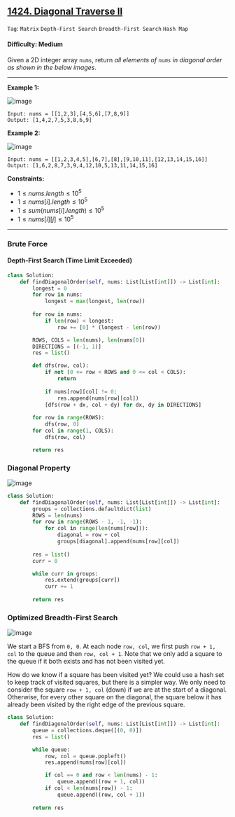## [1424. Diagonal Traverse II](https://leetcode.com/problems/diagonal-traverse-ii)

```Tag```: ```Matrix``` ```Depth-First Search``` ```Breadth-First Search``` ```Hash Map```

#### Difficulty: Medium

Given a 2D integer array ```nums```, return _all elements of ```nums``` in diagonal order as shown in the below images_.

---

__Example 1:__

![image](https://assets.leetcode.com/uploads/2020/04/08/sample_1_1784.png)
```
Input: nums = [[1,2,3],[4,5,6],[7,8,9]]
Output: [1,4,2,7,5,3,8,6,9]
```

__Example 2:__

![image](https://assets.leetcode.com/uploads/2020/04/08/sample_2_1784.png)
```
Input: nums = [[1,2,3,4,5],[6,7],[8],[9,10,11],[12,13,14,15,16]]
Output: [1,6,2,8,7,3,9,4,12,10,5,13,11,14,15,16]
```

__Constraints:__

- $1 \le nums.length \le 10^5$
- $1 \le nums[i].length \le 10^5$
- $1 \le sum(nums[i].length) \le 10^5$
- $1 \le nums[i][j] \le 10^5$

---

### Brute Force

#### Depth-First Search (Time Limit Exceeded)

```Python
class Solution:
    def findDiagonalOrder(self, nums: List[List[int]]) -> List[int]:
        longest = 0
        for row in nums:
            longest = max(longest, len(row))
        
        for row in nums:
            if len(row) < longest:
                row += [0] * (longest - len(row))

        ROWS, COLS = len(nums), len(nums[0])
        DIRECTIONS = [(-1, 1)]
        res = list()

        def dfs(row, col):
            if not (0 <= row < ROWS and 0 <= col < COLS):
                return
            
            if nums[row][col] != 0:
                res.append(nums[row][col])
            [dfs(row + dx, col + dy) for dx, dy in DIRECTIONS]
        
        for row in range(ROWS):
            dfs(row, 0)
        for col in range(1, COLS):
            dfs(row, col)

        return res
```

### Diagonal Property

![image](https://leetcode.com/problems/diagonal-traverse-ii/Figures/1424/1.png)

```Python
class Solution:
    def findDiagonalOrder(self, nums: List[List[int]]) -> List[int]:
        groups = collections.defaultdict(list)
        ROWS = len(nums)
        for row in range(ROWS - 1, -1, -1):
            for col in range(len(nums[row])):
                diagonal = row + col
                groups[diagonal].append(nums[row][col])
        
        res = list()
        curr = 0

        while curr in groups:
            res.extend(groups[curr])
            curr += 1
        
        return res
```

### Optimized Breadth-First Search

![image](https://leetcode.com/problems/diagonal-traverse-ii/Figures/1424/2.png)

We start a BFS from ```0, 0```. At each node ```row, col```, we first push ```row + 1, col``` to the queue and then ```row, col + 1```. Note that we only add a square to the queue if it both exists and has not been visited yet.

How do we know if a square has been visited yet? We could use a hash set to keep track of visited squares, but there is a simpler way. We only need to consider the square ```row + 1, col``` (down) if we are at the start of a diagonal. Otherwise, for every other square on the diagonal, the square below it has already been visited by the right edge of the previous square.

```Python
class Solution:
    def findDiagonalOrder(self, nums: List[List[int]]) -> List[int]:
        queue = collections.deque([(0, 0)])
        res = list()

        while queue:
            row, col = queue.popleft()
            res.append(nums[row][col])

            if col == 0 and row < len(nums) - 1:
                queue.append((row + 1, col))
            if col < len(nums[row]) - 1:
                queue.append((row, col + 1))
            
        return res
```
